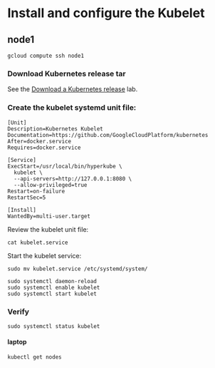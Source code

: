 # Install and configure the Kubelet

## node1

```
gcloud compute ssh node1
```

### Download Kubernetes release tar

See the [Download a Kubernetes release](labs/download-a-kubernetes-release.md) lab.

### Create the kubelet systemd unit file:

```
[Unit]
Description=Kubernetes Kubelet
Documentation=https://github.com/GoogleCloudPlatform/kubernetes
After=docker.service
Requires=docker.service

[Service]
ExecStart=/usr/local/bin/hyperkube \
  kubelet \
  --api-servers=http://127.0.0.1:8080 \
  --allow-privileged=true
Restart=on-failure
RestartSec=5

[Install]
WantedBy=multi-user.target
```

Review the kubelet unit file:

```
cat kubelet.service
```

Start the kubelet service:

```
sudo mv kubelet.service /etc/systemd/system/
```

```
sudo systemctl daemon-reload
sudo systemctl enable kubelet
sudo systemctl start kubelet
```

### Verify

```
sudo systemctl status kubelet
```

#### laptop

```
kubectl get nodes
```
